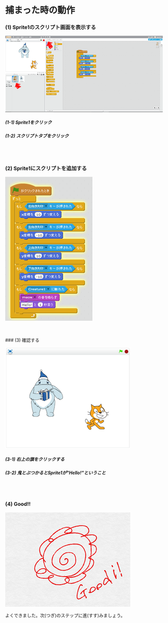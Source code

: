 # 捕まった時の動作


### (1) Sprite1のスクリプト画面を表示する
![](v01.png)
##### (1-1) Sprite1をクリック
##### (1-2) スクリプトタブをクリック
<br>
<br>

### (2) Sprite1にスクリプトを追加する

![](vs01.png)

<br>
<br>
### (3) 確認する

![](con01.png)

##### (3-1) 右上の旗をクリックする
##### (3-2) 鬼とぶつかるとSprite1が"Hello!"ということ


<br>
<br>

### (4) Good!!

![](../good.png)

よくできました。次(つぎ)のステップに進(すす)みましょう。

<br>
<br>